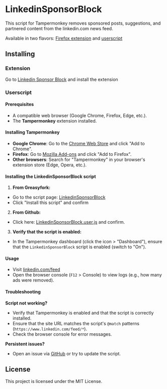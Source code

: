 # LinkedinSponsorBlock

This script for Tampermonkey removes sponsored posts, suggestions, and partnered content from the linkedin.com news feed.

Available in two flavors: [Firefox extension](https://addons.mozilla.org/fr/firefox/addon/linkedin-sponsor-block/) and [userscript](https://greasyfork.org/fr/scripts/546877-linkedinsponsorblock)

## Installing

### Extension
Go to [Linkedin Sponsor Block](https://addons.mozilla.org/fr/firefox/addon/linkedin-sponsor-block/) and install the extension

### Userscript
#### Prerequisites

- A compatible web browser (Google Chrome, Firefox, Edge, etc.).
- The **Tampermonkey** extension installed.

#### Installing Tampermonkey

- **Google Chrome**: Go to the [Chrome Web Store](https://chromewebstore.google.com/detail/tampermonkey/dhdgffkkebhmkfjojejmpbldmpobfkfo?pli=1) and click "Add to Chrome".
- **Firefox**: Go to [Mozilla Add-ons](https://addons.mozilla.org/fr/firefox/addon/tampermonkey/) and click "Add to Firefox".
- **Other browsers**: Search for "Tampermonkey" in your browser's extension store (Edge, Opera, etc.).

#### Installing the LinkedinSponsorBlock script

1. **From Greasyfork:**

- Go to the script page: [LinkedinSponsorBlock](https://greasyfork.org/fr/scripts/546877-linkedinsponsorblock)
- Click "Install this script" and confirm

2. **From Github:**

- Click here: [LinkedinSponsorBlock.user.js](https://github.com/Hogwai/LinkedinSponsorBlock/raw/refs/heads/main/LinkedinSponsorBlock.user.js) and confirm.

3. **Verify that the script is enabled:**

- In the Tampermonkey dashboard (click the icon > "Dashboard"), ensure that the `LinkedinSponsorBlock` script is enabled (switch to "On").

#### Usage

- Visit [linkedin.com/feed](https://www.linkedin.com/feed/)
- Open the browser console (`F12` > Console) to view logs (e.g., how many ads were removed).

#### Troubleshooting

**Script not working?**
- Verify that Tampermonkey is enabled and that the script is correctly installed.
- Ensure that the site URL matches the script's `@match` patterns (`https://www.linkedin.com/feed/*`).
- Check the browser console for error messages.

**Persistent issues?**
- Open an issue via [GitHub](https://github.com/Hogwai/LinkedinSponsorBlock/issues) or try to update the script.

## License

This project is licensed under the MIT License.
